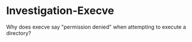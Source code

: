 # Investigation-Execve
Why does execve say "permission denied" when attempting to execute a directory?

